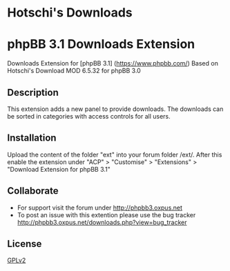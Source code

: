 Hotschi's Downloads
===================

# phpBB 3.1 Downloads Extension

Downloads Extension for [phpBB 3.1] (https://www.phpbb.com/)
Based on Hotschi's Download MOD 6.5.32 for phpBB 3.0 

## Description

This extension adds a new panel to provide downloads.
The downloads can be sorted in categories with access controls for all users.

## Installation

Upload the content of the folder "ext" into your forum folder /ext/.
After this enable the extension under "ACP" > "Customise" > "Extensions" > "Download Extension for phpBB 3.1"

## Collaborate

* For support visit the forum under http://phpbb3.oxpus.net
* To post an issue with this extention please use the bug tracker http://phpbb3.oxpus.net/downloads.php?view=bug_tracker

## License

[GPLv2](license.txt)
